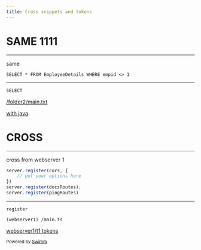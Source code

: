 ```yaml
---
title: Cross snippets and tokens
---
```

# SAME 1111

<SwmSnippet path="/a.sql" line="1">

---

same

```plsql
SELECT * FROM EmployeeDetails WHERE empid <> 1
```

---

</SwmSnippet>

<SwmToken path="/a.sql" pos="1:0:0" line-data="SELECT * FROM EmployeeDetails WHERE empid &lt;&gt; 1">`SELECT`</SwmToken>

<SwmPath>[/folder2/main.txt](/folder2/main.txt)</SwmPath>

<SwmLink doc-title="with java">[with java](/.swm/with-java.0xdlb.sw.md)</SwmLink>

# CROSS

<SwmSnippet path="/main.ts" line="17" repo-id="Z2l0aHViJTNBJTNBd2Vic2VydmVyMSUzQSUzQWVyYW4tc3dpbW0=" repo-name="webserver1">

---

cross from webserver 1

```typescript
server.register(cors, {
    // put your options here
})
server.register(docsRoutes);
server.register(pingRoutes)
```

---

</SwmSnippet>

<SwmToken path="/main.ts" pos="17:2:2" line-data="server.register(cors, {" repo-id="Z2l0aHViJTNBJTNBd2Vic2VydmVyMSUzQSUzQWVyYW4tc3dpbW0=" repo-name="webserver1">`register`</SwmToken>

<SwmPath repo-id="Z2l0aHViJTNBJTNBd2Vic2VydmVyMSUzQSUzQWVyYW4tc3dpbW0=" repo-name="webserver1" path="/main.ts">`(webserver1) /main.ts`</SwmPath>

<SwmLink doc-title="webserver1/t1 tokens " repo-id="Z2l0aHViJTNBJTNBd2Vic2VydmVyMSUzQSUzQWVyYW4tc3dpbW0=" repo-name="webserver1" path="/.swm/webserver1t1-tokens.bs0of.sw.md">[webserver1/t1 tokens ](http://localhost:5000/workspaces/FKw58TSkYUltv7nJSykl/repos/Z2l0aHViJTNBJTNBd2Vic2VydmVyMSUzQSUzQWVyYW4tc3dpbW0%3D/docs/bs0of)</SwmLink>

<SwmMeta repo-id="Z2l0aHViJTNBJTNBdDElM0ElM0FlcmFuLXN3aW1t" repo-name="t1"><sup>Powered by [Swimm](http://localhost:5000/)</sup></SwmMeta>
